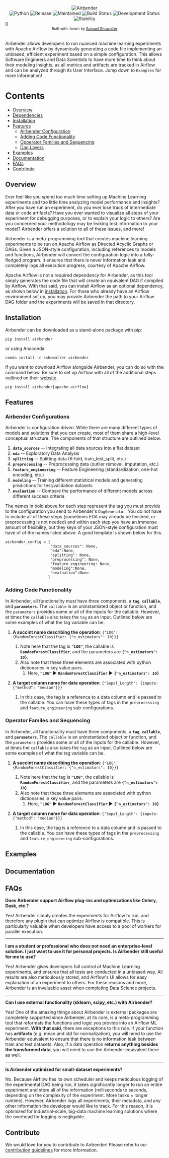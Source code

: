 <div align = "center"><img src="https://i.ibb.co/4FNYYqT/Airbender.png" alt="Airbender"  border="0"></div>

<div align="center">
<!-- Python -->
    <img src = "https://img.shields.io/badge/python-v3.6+-blue.svg"
         alt = "Python" />
<!-- Release -->
    <img src = "https://img.shields.io/badge/Release-0.1.0-00CC33.svg" 
         alt = "Release" />
<!-- Maintained -->
    <img src = "https://img.shields.io/badge/Maintained-yes-00CC33.svg" 
         alt = "Maintained" />
<!-- Build Status -->
    <img src = "https://img.shields.io/badge/Build-failing-FF0000.svg" 
         alt = "Build Status" />   
<!-- Development Status -->
    <img src = "https://img.shields.io/badge/Development-in%20progress-FF9933.svg" 
         alt = "Development Status" />  
<!-- Stability -->
    <img src = "https://img.shields.io/badge/Stability-experimental-FF9933.svg" 
         alt = "Stability" />
</div>0

<div align="center">
    <sub>Built with :heart: by 
        <a href = "https://samshowalter.github.io"> Samuel Showalter</a>
    </sub>
</div> 
<br />

Airbender allows developers to run nuanced machine learning experiments with Apache Airflow by dynamically generating a code file implementing an unbiased, efficient experiment based on a simple configuration. This allows Software Engineers and Data Scientists to have more time to think about their modeling insights, as all metrics and artifacts are tracked in Airflow and can be analyzed through its User Interface. Jump down to `Examples` for more information!


# Contents
- [Overview](#overview)
- [Dependencies](#deps)
- [Installation](#install)
- [Features](#features)
    - [Airbender Configuration](#air_config)
    - [Adding Code Functionality](#code_functionality)
    - [Opoerator Families and Sequencing](#op_families)
    - [Dag Layers](#daglayers)
- [Examples](#example)
- [Documentation](#docs)
- [FAQs](#faq)
- [Contribute](#contribute)


<a name = "overview"></a>
## Overview

Ever feel like you spend too much time setting up Machine Learning experiments and too little time analyzing model performance and insights? After you have run an experiment, do you ever lose track of intermediate data or code artifacts? Have you ever wanted to visualize all steps of your experiment for debugging purposes, or to explain your logic to others? Are you concerned your methodology may be leaking test information to your model? Airbender offers a solution to all of these issues, and more!

Airbender is a meta-programming tool that creates machine learning experiments to be run on Apache Airflow as Directed Acyclic Graphs or DAGs. Given a JSON-style configuration, including references to models and functions, Airbender will convert the configuration logic into a fully-fledged program. It ensures that there is never information leak and completely logs all execution progress, courtesy of Apache Airflow.

Apache Airflow is not a required dependency for Airbender, as this tool simply generates the code file that will create an equivalent DAG if compiled by Airflow. With that said, you can install Airflow as an optional dependency, as shown below in [installation](#install). For those who already have an Airflow environment set up, you may provide Airbender the path to your Airflow DAG folder and the experiments will be saved in that directory.

<a name = "install"></a>
## Installation

Airbender can be downloaded as a stand-alone package with pip:
```
pip install airbender
```

or using Anaconda:
```
conda install -c sshowalter airbender
```

If you want to download Airflow alongside Airbender, you can do so with the command below. Be sure to set up Airflow with all of the additional steps outlined on their [website](https://airflow.apache.org/installation.html).
```
pip install airbender[apache-airflow]
```


<a name = "features"></a>
## Features

<a name = "air_config"></a>
### Airbender Configurations
Airbender is configuration driven. While there are many different types of models and solutions that you can create, most of them share a high-level conceptual structure. The components of that structure are outlined below.
1. **`data_sources`** -- Integrating all data sources into a flat dataset
2. **`eda`** -- Exploratory Data Analysis 
3. **`splitting`** -- Splitting data (K-fold, train_test_split, etc.)
4. **`preprocessing`** -- Preprocessing data (outlier removal, imputation, etc.)
5. **`feature_engineering`** -- Feature Engineering (standardization, one-hot encoding, etc.)
6. **`modeling`** -- Training different statistical models and generating predictions for test/validation datasets
7. **`evaluation`** -- Compare the performance of different models across different success criteria

The names in bold above for each step represent the tag you must provide to the configuration you send to Airbender's `DagGenerator`. You do not have to include all of these steps (sometimes EDA may already be finished, or preprocessing is not needed) and within each step you have an immense amount of flexibility, but they keys of your JSON-style configuration must have of of the names listed above. A good template is shown below for this.

```{python}
airbender_config = {
                    "data_sources": None,
                    "eda":None,
                    "splitting": None,
                    "preprocessing": None,
                    "feature_engineering: None,
                    "modeling":None,
                    "evaluation":None
                   }

```
<a name = "code_functionality"></a>
### Adding Code Functionality

In Airbender, all functionality must have three components, a **`tag`**, **`callable`**, and **`parameters`**. The `callable` is an uninstantiated object or function, and the `parameters` provides some or all of the inputs for the callable. However, at times the `callable` also takes the `tag` as an input. Outlined below are some examples of what the tag variable can be.
1. **A succint name describing the operation**:   `{"LOG": {RandomForestClassifier: {"n_estimators": 10}}}`
    1. Note here that the tag is **`"LOG"`**, the callable is **`RandomForestClassifier`**, and the parameters are **`{"n_estimators": 10}`**. 
    2. Also note that these three elements are associated with python dictionaries in key value pairs. 
        1. Here, **`"LOG"`** :arrow_forward: **`RandomForestClassifier`** :arrow_forward: **`{"n_estimators": 10}`**
       

2. **A target column name for data operation**: `{"Sepal_Length": {impute: {"method": "median"}}}`
    1. In this case, the tag is a reference to a data column and is passed to the callable. You can have these types of tags in the `preprocessing` and `feature_engineering` sub-configurations.
    
<a name = "op_families"></a>
### Operator Familes and Sequencing

In Airbender, all functionality must have three components, a **`tag`**, **`callable`**, and **`parameters`**. The `callable` is an uninstantiated object or function, and the `parameters` provides some or all of the inputs for the callable. However, at times the `callable` also takes the `tag` as an input. Outlined below are some examples of what the tag variable can be.
1. **A succint name describing the operation**:   `{"LOG": {RandomForestClassifier: {"n_estimators": 10}}}`
    1. Note here that the tag is **`"LOG"`**, the callable is **`RandomForestClassifier`**, and the parameters are **`{"n_estimators": 10}`**. 
    2. Also note that these three elements are associated with python dictionaries in key value pairs. 
        1. Here, **`"LOG"`** :arrow_forward: **`RandomForestClassifier`** :arrow_forward: **`{"n_estimators": 10}`**
       

2. **A target column name for data operation**: `{"Sepal_Length": {impute: {"method": "median"}}}`
    1. In this case, the tag is a reference to a data column and is passed to the callable. You can have these types of tags in the `preprocessing` and `feature_engineering` sub-configurations.
 
<a name = "example"></a>
## Examples



<a name = "docs"></a>
## Documentation

<a name = "faq"></a>
## FAQs

**Does Airbender support Airflow plug-ins and optimizations like Celery, Dask, etc.?**

Yes! Airbender simply creates the experiments for Airflow to run, and therefore any plugin that can optimize Airflow is compatible. This is particularly valuable when developers have access to a pool of workers for parallel execution.

---------------------------------------

**I am a student or professional who does not need an enterprise-level solution. I just want to use it for personal projects. Is Airbender still useful for me to use?**

Yes! Airbender gives developers full control of Machine Learning experiments, and ensures that all tests are conducted in a unbiased way. All results are also meticulously stored, and Airflow's UI allows for easy explanation of an experiment to others. For these reasons and more, Airbender is an invaluable asset when completing Data Science projects.

---------------------------------------

**Can I use external functionality (sklearn, scipy, etc.) with Airbender?**

Yes! One of the amazing things about Airbender is external packages are completely supported since Airbender, at its core, is a meta-programming tool that reformats the functions and logic you provide into an Airflow ML experiment. **With that said**, there are exceptions to this rule. If your function has **artifacts** (e.g. mean and std for normalization), you will need to use the Airbender equivalent to ensure that there is no information leak between train and test datasets. Also, if a data operation **returns anything besides the transformed data**, you will need to use the Airbender equivalent there as well. 

---------------------------------------

**Is Airbender optimized for small-dataset experiments?**

No. Because Airflow has its own scheduler and keeps meticulous logging of the experimental DAG being run, it takes significantly longer to run an entire experiment and store all of the information (milliseconds to seconds, depending on the complexity of the experiment. More tasks = longer runtime). However, Airbender logs all experiments, their metadata, and any other information the developer would like to track. For this reason, it is optimized for industrial-scale, big-data machine learning solutions where the overhead for logging is negligable. 

<a name = "contribute"></a>
## Contribute

We would love for you to contribute to Airbender! Please refer to our [contribution guidelines](https://github.com/SamShowalter/airbender/blob/master/CONTRIBUTING.md) for more information.
